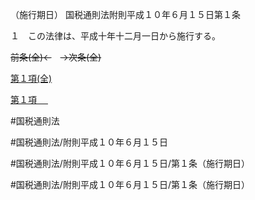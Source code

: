 （施行期日）
国税通則法附則平成１０年６月１５日第１条

１　この法律は、平成十年十二月一日から施行する。

~~前条(全)←~~　~~→次条(全)~~

[第１項(全)](国税通則法＿＿＿＿附則平成１０年６月１５日第１条第１項_.md)  

[第１項 　 ](国税通則法＿＿＿＿附則平成１０年６月１５日第１条第１項.md)  

#国税通則法

#国税通則法/附則平成１０年６月１５日

#国税通則法/附則平成１０年６月１５日/第１条（施行期日）

#国税通則法/附則平成１０年６月１５日/第１条（施行期日）

